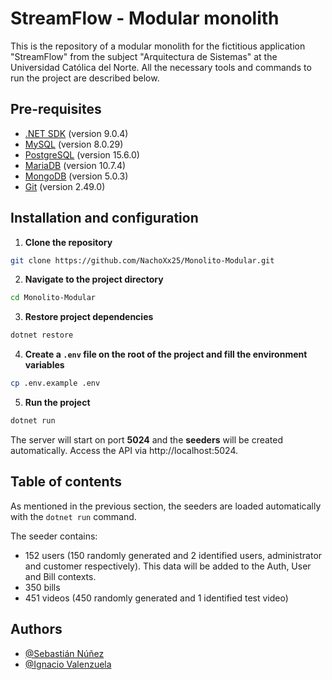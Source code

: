 # StreamFlow - Modular monolith
This is the repository of a modular monolith for the fictitious application "StreamFlow" from the subject "Arquitectura de Sistemas" at the Universidad Católica del Norte. All the necessary tools and commands to run the project are described below.

## Pre-requisites
- [.NET SDK](https://dotnet.microsoft.com/es-es/download) (version 9.0.4)
- [MySQL](https://www.mysql.com/) (version 8.0.29) 
- [PostgreSQL](https://www.postgresql.org/) (version 15.6.0)
- [MariaDB](https://mariadb.org/) (version 10.7.4)
- [MongoDB](https://www.mongodb.com/) (version 5.0.3)
- [Git](https://git-scm.com/) (version 2.49.0)

## Installation and configuration

1. **Clone the repository**
```bash
git clone https://github.com/NachoXx25/Monolito-Modular.git
```

2. **Navigate to the project directory**
```bash
cd Monolito-Modular
```

3. **Restore project dependencies**
```bash
dotnet restore
```

4. **Create a ```.env``` file on the root of the project and fill the environment variables**
```bash
cp .env.example .env
```

5. **Run the project**
```bash
dotnet run
```

The server will start on port **5024** and the **seeders** will be created automatically. Access the API via http://localhost:5024.

## Table of contents
As mentioned in the previous section, the seeders are loaded automatically with the ```dotnet run``` command.

The seeder contains:
- 152 users (150 randomly generated and 2 identified users, administrator and customer respectively). This data will be added to the Auth, User and Bill contexts.
- 350 bills
- 451 videos (450 randomly generated and 1 identified test video)

## Authors
- [@Sebastián Núñez](https://github.com/2kSebaNG)
- [@Ignacio Valenzuela](https://github.com/NachoXx25)